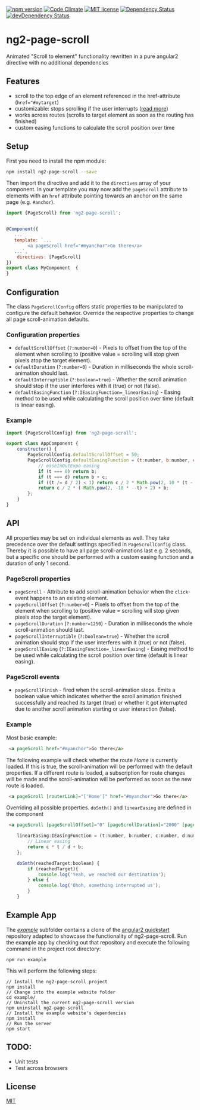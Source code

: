 [![npm version](https://img.shields.io/npm/v/ng2-page-scroll.svg?style=flat)](https://www.npmjs.com/package/ng2-page-scroll)
[![Code Climate](https://codeclimate.com/github/Nolanus/ng2-page-scroll/badges/gpa.svg)](https://codeclimate.com/github/Nolanus/ng2-page-scroll)
[![MIT license](http://img.shields.io/badge/license-MIT-brightgreen.svg)](http://opensource.org/licenses/MIT)
[![Dependency Status](https://david-dm.org/Nolanus/ng2-page-scroll.svg)](https://david-dm.org/Nolanus/ng2-page-scroll)
[![devDependency Status](https://david-dm.org/Nolanus/ng2-page-scroll/dev-status.svg)](https://david-dm.org/Nolanus/ng2-page-scroll#info=devDependencies)

# ng2-page-scroll
Animated "Scroll to element" functionality rewritten in a pure angular2 directive with no additional dependencies

## Features
- scroll to the top edge of an element referenced in the href-attribute (`href="#mytarget`)
- customizable: stops scrolling if the user interrupts ([read more](https://github.com/Nolanus/ng2-page-scroll/wiki/Scroll-Interruption-Interference))
- works across routes (scrolls to target element as soon as the routing has finished)
- custom easing functions to calculate the scroll position over time

## Setup
First you need to install the npm module:
```sh
npm install ng2-page-scroll --save
```

Then import the directive and add it to the `directives` array of your component. In your template you may now add the `pageScroll` attribute to elements with an `href` attribute pointing towards an anchor on the same page (e.g. `#anchor`).
```js
import {PageScroll} from 'ng2-page-scroll';


@Component({
   ...
   template: `...
        <a pageScroll href="#myanchor">Go there</a>
   ...`,
    directives: [PageScroll]
})
export class MyComponent  {
}
```

## Configuration
The class `PageScrollConfig` offers static properties to be manipulated to configure the default behavior. Override the respective properties to change all page scroll-animation defaults.

### Configuration properties
- `defaultScrollOffset` (`?:number=0`) - Pixels to offset from the top of the element when scrolling to (positive value = scrolling will stop given pixels atop the target element).
- `defaultDuration` (`?:number=0`) - Duration in milliseconds the whole scroll-animation should last.
- `defaultInterruptible` (`?:boolean=true`) - Whether the scroll animation should stop if the user interferes with it (true) or not (false).
- `defaultEasingFunction` (`?:IEasingFunction=_linearEasing`) - Easing method to be used while calculating the scroll position over time (default is linear easing).

### Example
```js
import {PageScrollConfig} from 'ng2-page-scroll';

export class AppComponent {
    constructor() {
        PageScrollConfig.defaultScrollOffset = 50;
        PageScrollConfig.defaultEasingFunction = (t:number, b:number, c:number, d:number):number => {
            // easeInOutExpo easing
            if (t === 0) return b;
            if (t === d) return b + c;
            if ((t /= d / 2) < 1) return c / 2 * Math.pow(2, 10 * (t - 1)) + b;
            return c / 2 * (-Math.pow(2, -10 * --t) + 2) + b;
        };
    }
}
```

## API
All properties may be set on individual elements as well. They take precedence over the default settings specified in `PageScrollConfig` class. Thereby it is possible to have all page scroll-animations last e.g. 2 seconds, but a specific one should be performed with a custom easing function and a duration of only 1 second.

### PageScroll properties
- `pageScroll` - Attribute to add scroll-animation behavior when the `click`-event happens to an existing element.
- `pageScrollOffset` (`?:number=0`) - Pixels to offset from the top of the element when scrolling to (positive value = scrolling will stop given pixels atop the target element).
- `pageScrollDuration` (`?:number=1250`) - Duration in milliseconds the whole scroll-animation should last.
- `pageScrollInterruptible` (`?:boolean=true`) - Whether the scroll animation should stop if the user interferes with it (true) or not (false).
- `pageScrollEasing` (`?:IEasingFunction=_linearEasing`) - Easing method to be used while calculating the scroll position over time (default is linear easing).

### PageScroll events
- `pageScrollFinish` - fired when the scroll-animation stops. Emits a boolean value which indicates whether the scroll animation finished successfully and reached its target (true) or whether it got interrupted due to another scroll animation starting or user interaction (false).

### Example
Most basic example:
```html
 <a pageScroll href="#myanchor">Go there</a>
```

The following example will check whether the route _Home_ is currently loaded. If this is true, the scroll-animation will be performed with the default properties. If a different route is loaded, a subscription for route changes will be made and the scroll-animation will be performed as soon as the new route is loaded.
```html
 <a pageScroll [routerLink]="['Home']" href="#myanchor">Go there</a>
```

Overriding all possible properties. `doSmth()` and `linearEasing` are defined in the component
```html
 <a pageScroll [pageScrollOffset]="0" [pageScrollDuration]="2000" [pageScrollEasing]="linearEasing" [pageScrollInterruptible]="false" (pageScrollFinish)="doSmth($event)" href="#theanchor">Visit</a>
```
```js
    linearEasing:IEasingFunction = (t:number, b:number, c:number, d:number):number => {
        // Linear easing
        return c * t / d + b;
    };

    doSmth(reachedTarget:boolean) {
        if (reachedTarget){
            console.log('Yeah, we reached our destination');
        } else {
            console.log('Ohoh, something interrupted us');
        }
    }
```

## Example App
The [_example_](example) subfolder contains a clone of the [angular2 quickstart](https://github.com/angular/quickstart) repository adapted to showcase the functionality of ng2-page-scroll.
 Run the example app by checking out that repository and execute the following command in the project root directory:
 ```
 npm run example
 ```
  
 This will perform the following steps:
 ```
 // Install the ng2-page-scroll project
 npm install
 // Change into the example website folder
 cd example/
 // Uninstall the current ng2-page-scroll version
 npm uninstall ng2-page-scroll
 // Install the example website's dependencies
 npm install
 // Run the server
 npm start
 ```

## TODO:

* Unit tests
* Test across browsers

## License

[MIT](LICENSE)
